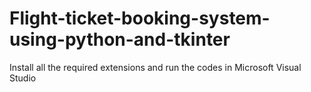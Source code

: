 # Flight-ticket-booking-system-using-python-and-tkinter
Install all the required extensions and run the codes in Microsoft Visual Studio
